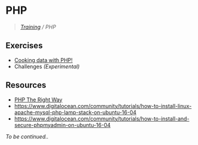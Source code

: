 # PHP
>_[Training](https://github.com/simplonco/training) / PHP_



## Exercises

* [Cooking data with PHP!](https://github.com/simplonco/Cooking-data-with-PHP)
* Challenges _(Experimental)_

## Resources

* [PHP The Right Way](http://www.phptherightway.com/)
* https://www.digitalocean.com/community/tutorials/how-to-install-linux-apache-mysql-php-lamp-stack-on-ubuntu-16-04
* https://www.digitalocean.com/community/tutorials/how-to-install-and-secure-phpmyadmin-on-ubuntu-16-04

_To be continued.._
